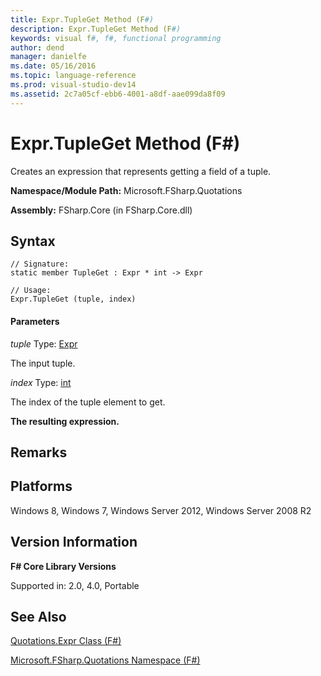 ```yaml
---
title: Expr.TupleGet Method (F#)
description: Expr.TupleGet Method (F#)
keywords: visual f#, f#, functional programming
author: dend
manager: danielfe
ms.date: 05/16/2016
ms.topic: language-reference
ms.prod: visual-studio-dev14
ms.assetid: 2c7a05cf-ebb6-4001-a8df-aae099da8f09 
---
```


# Expr.TupleGet Method (F#)

Creates an expression that represents getting a field of a tuple.

**Namespace/Module Path:** Microsoft.FSharp.Quotations

**Assembly:** FSharp.Core (in FSharp.Core.dll)


## Syntax

```
// Signature:
static member TupleGet : Expr * int -> Expr

// Usage:
Expr.TupleGet (tuple, index)
```

#### Parameters
*tuple*
Type: [Expr](https://msdn.microsoft.com/library/ed6a2caf-69d4-45c2-ab97-e9b3be9bce65)


The input tuple.


*index*
Type: [int](https://msdn.microsoft.com/library/025d5455-3622-4ea5-9573-3ecbd4ee1375)


The index of the tuple element to get.



**The resulting expression.**
## Remarks

## Platforms
Windows 8, Windows 7, Windows Server 2012, Windows Server 2008 R2


## Version Information
**F# Core Library Versions**

Supported in: 2.0, 4.0, Portable




## See Also
[Quotations.Expr Class &#40;F&#35;&#41;](Quotations.Expr-Class-%5BFSharp%5D.md)

[Microsoft.FSharp.Quotations Namespace &#40;F&#35;&#41;](Microsoft.FSharp.Quotations-Namespace-%5BFSharp%5D.md)

